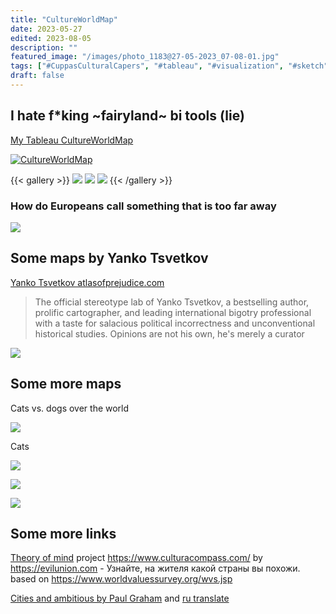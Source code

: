 ```yaml
---
title: "CultureWorldMap"
date: 2023-05-27
edited: 2023-08-05
description: ""
featured_image: "/images/photo_1183@27-05-2023_07-08-01.jpg"
tags: ["#CuppasCulturalCapers", "#tableau", "#visualization", "#sketch", "#sheets", "#comics", "#random_EU"]
draft: false
---
```


## I hate f*king ~fairyland~ bi tools (lie)
[My Tableau CultureWorldMap](https://public.tableau.com/views/CultureWorldMap/Dashboard1)

<div class='tableauPlaceholder' id='viz1687323272643' style='position: relative'><noscript><a href='#'><img alt='CultureWorldMap ' src='https:&#47;&#47;public.tableau.com&#47;static&#47;images&#47;Cu&#47;CultureWorldMap&#47;Dashboard1&#47;1_rss.png' style='border: none' /></a></noscript><object class='tableauViz'  style='display:none;'><param name='host_url' value='https%3A%2F%2Fpublic.tableau.com%2F' /> <param name='embed_code_version' value='3' /> <param name='site_root' value='' /><param name='name' value='CultureWorldMap&#47;Dashboard1' /><param name='tabs' value='no' /><param name='toolbar' value='yes' /><param name='static_image' value='https:&#47;&#47;public.tableau.com&#47;static&#47;images&#47;Cu&#47;CultureWorldMap&#47;Dashboard1&#47;1.png' /> <param name='animate_transition' value='yes' /><param name='display_static_image' value='yes' /><param name='display_spinner' value='yes' /><param name='display_overlay' value='yes' /><param name='display_count' value='yes' /><param name='language' value='en-US' /></object></div>                <script type='text/javascript'>                    var divElement = document.getElementById('viz1687323272643');                    var vizElement = divElement.getElementsByTagName('object')[0];                    if ( divElement.offsetWidth > 800 ) { vizElement.style.width='100%';vizElement.style.height='827px';} else if ( divElement.offsetWidth > 500 ) { vizElement.style.width='1000px';vizElement.style.height='827px';} else { vizElement.style.width='100%';vizElement.style.height='727px';}                     var scriptElement = document.createElement('script');                    scriptElement.src = 'https://public.tableau.com/javascripts/api/viz_v1.js';                    vizElement.parentNode.insertBefore(scriptElement, vizElement);                </script>

{{< gallery >}}
<img src="/images/photo_1183@27-05-2023_07-08-01.jpg" class="grid-w100 md:grid-w33 xl:grid-w25" />
<img src="/images/photo_1184@27-05-2023_07-08-01.jpg" class="grid-w100 md:grid-w33 xl:grid-w25" />
<img src="/images/photo_1185@27-05-2023_07-08-01.jpg" class="grid-w100 md:grid-w33 xl:grid-w25" />
{{< /gallery >}}


### How do Europeans call something that is too far away

![](/images/47f0b5eb-0107-465e-a7a4-44dd579424b3.jpeg)

## Some maps by Yanko Tsvetkov

[Yanko Tsvetkov atlasofprejudice.com](https://atlasofprejudice.com/)
> The official stereotype lab of Yanko Tsvetkov, a bestselling author, prolific cartographer, and leading international bigotry professional with a taste for salacious political incorrectness and unconventional historical studies. Opinions are not his own, he's merely a curator

![](/images/1_1VlEIWhT_tG4mYYiuqjYmQ.jpg)

## Some more maps

Cats vs. dogs over the world

![](/images/photo_1189@08-06-2023_03-12-46.jpg)

Cats 

![](/images/photo_1103@17-04-2023_01-44-50.jpg)

![](/images/land-or-blood.jpeg)

![](/images/potential-eu-leaving-names.jpeg)

## Some more links

[Theory of mind](https://en.wikipedia.org/wiki/Theory_of_mind) project https://www.culturacompass.com/ by https://evilunion.com - Узнайте, на жителя какой страны вы похожи. based on https://www.worldvaluessurvey.org/wvs.jsp 

[Cities and ambitious by Paul Graham](http://www.paulgraham.com/cities.html) and [ru translate](https://ideanomics.ru/articles/923)